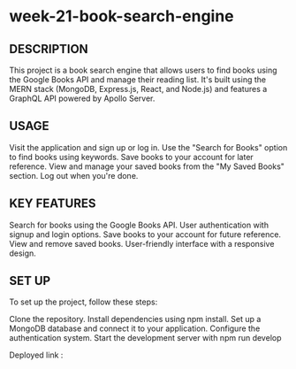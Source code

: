 # week-21-book-search-engine

## DESCRIPTION
This project is a book search engine that allows users to find books using the Google Books API and manage their reading list. It's built using the MERN stack (MongoDB, Express.js, React, and Node.js) and features a GraphQL API powered by Apollo Server.

## USAGE
Visit the application and sign up or log in.
Use the "Search for Books" option to find books using keywords.
Save books to your account for later reference.
View and manage your saved books from the "My Saved Books" section.
Log out when you're done.

## KEY FEATURES
Search for books using the Google Books API.
User authentication with signup and login options.
Save books to your account for future reference.
View and remove saved books.
User-friendly interface with a responsive design.

## SET UP
To set up the project, follow these steps:

Clone the repository.
Install dependencies using npm install.
Set up a MongoDB database and connect it to your application.
Configure the authentication system.
Start the development server with npm run develop

Deployed link :